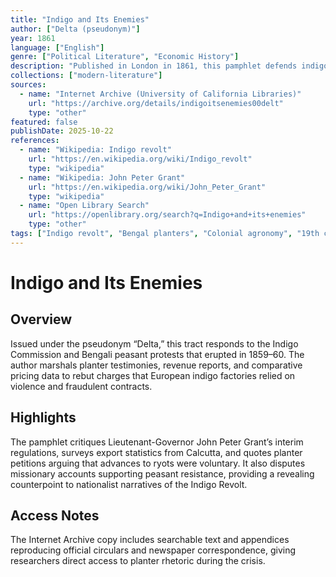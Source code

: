 ```yaml
---
title: "Indigo and Its Enemies"
author: ["Delta (pseudonym)"]
year: 1861
language: ["English"]
genre: ["Political Literature", "Economic History"]
description: "Published in London in 1861, this pamphlet defends indigo planters in Bengal during the Indigo Revolt, contesting allegations of coercion and analysing Lieutenant-Governor John Peter Grant’s policies."
collections: ["modern-literature"]
sources:
  - name: "Internet Archive (University of California Libraries)"
    url: "https://archive.org/details/indigoitsenemies00delt"
    type: "other"
featured: false
publishDate: 2025-10-22
references:
  - name: "Wikipedia: Indigo revolt"
    url: "https://en.wikipedia.org/wiki/Indigo_revolt"
    type: "wikipedia"
  - name: "Wikipedia: John Peter Grant"
    url: "https://en.wikipedia.org/wiki/John_Peter_Grant"
    type: "wikipedia"
  - name: "Open Library Search"
    url: "https://openlibrary.org/search?q=Indigo+and+its+enemies"
    type: "other"
tags: ["Indigo revolt", "Bengal planters", "Colonial agronomy", "19th century", "Public domain"]
---
```


# Indigo and Its Enemies

## Overview
Issued under the pseudonym “Delta,” this tract responds to the Indigo Commission and Bengali peasant protests that erupted in 1859–60. The author marshals planter testimonies, revenue reports, and comparative pricing data to rebut charges that European indigo factories relied on violence and fraudulent contracts.

## Highlights
The pamphlet critiques Lieutenant-Governor John Peter Grant’s interim regulations, surveys export statistics from Calcutta, and quotes planter petitions arguing that advances to ryots were voluntary. It also disputes missionary accounts supporting peasant resistance, providing a revealing counterpoint to nationalist narratives of the Indigo Revolt.

## Access Notes
The Internet Archive copy includes searchable text and appendices reproducing official circulars and newspaper correspondence, giving researchers direct access to planter rhetoric during the crisis.
